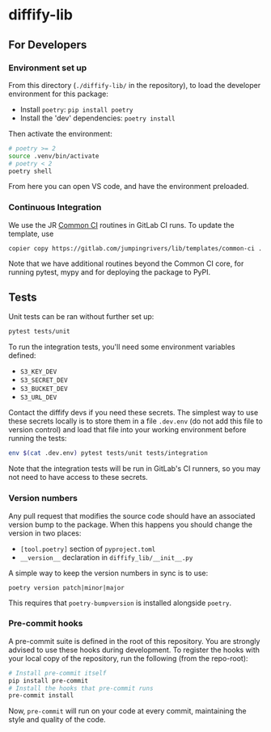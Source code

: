 # diffify-lib

## For Developers

### Environment set up

From this directory (`./diffify-lib/` in the repository), to load the developer
environment for this package:

- Install `poetry`: `pip install poetry`
- Install the 'dev' dependencies: `poetry install`

Then activate the environment:

```bash
# poetry >= 2
source .venv/bin/activate
# poetry < 2
poetry shell
```

From here you can open VS code, and have the environment preloaded.

### Continuous Integration

We use the JR
[Common CI](https://gitlab.com/jumpingrivers/lib/templates/common-ci) routines
in GitLab CI runs. To update the template, use

```
copier copy https://gitlab.com/jumpingrivers/lib/templates/common-ci .
```

Note that we have additional routines beyond the Common CI core, for running
pytest, mypy and for deploying the package to PyPI.

## Tests

Unit tests can be ran without further set up:

```bash
pytest tests/unit
```

To run the integration tests, you'll need some environment variables defined:

- `S3_KEY_DEV`
- `S3_SECRET_DEV`
- `S3_BUCKET_DEV`
- `S3_URL_DEV`

Contact the diffify devs if you need these secrets. The simplest way to use
these secrets locally is to store them in a file `.dev.env` (do not add this
file to version control) and load that file into your working environment before
running the tests:

```bash
env $(cat .dev.env) pytest tests/unit tests/integration
```

Note that the integration tests will be run in GitLab's CI runners, so you may
not need to have access to these secrets.

### Version numbers

Any pull request that modifies the source code should have an associated version bump to the
package. When this happens you should change the version in two places:

- `[tool.poetry]` section of `pyproject.toml`
- `__version__` declaration in `diffify_lib/__init__.py`

A simple way to keep the version numbers in sync is to use:

```
poetry version patch|minor|major
```

This requires that `poetry-bumpversion` is installed alongside `poetry`.

### Pre-commit hooks

A pre-commit suite is defined in the root of this repository. You are strongly
advised to use these hooks during development. To register the hooks with your
local copy of the repository, run the following (from the repo-root):

```bash
# Install pre-commit itself
pip install pre-commit
# Install the hooks that pre-commit runs
pre-commit install
```

Now, `pre-commit` will run on your code at every commit, maintaining the style
and quality of the code.
